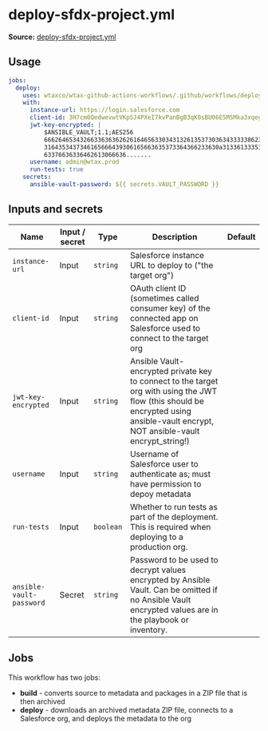# deploy-sfdx-project.yml

**Source:** [deploy-sfdx-project.yml](../.github/workflows/deploy-sfdx-project.yml)

## Usage

```yaml
jobs:
  deploy:
    uses: wtaxco/wtax-github-actions-workflows/.github/workflows/deploy-sfdx-project.yml@main
    with:
      instance-url: https://login.salesforce.com
      client-id: 3H7cm0QedwevwtVKpSJ4PXeI7kvPanBgB3qK0sBU06E5MSMka3xqeg9JETRkx8Z8PQxuZkUvlMJH10MQ8A9uw
      jwt-key-encrypted: |
          $ANSIBLE_VAULT;1.1;AES256
          66626465343266336363626261646563303431326135373036343333386238323761373165346138
          3164353437346165666439306165663635373364366233630a313361333534363735356665383262
          63376636336462613066636.......
      username: admin@wtax.prod
      run-tests: true
    secrets:
      ansible-vault-password: ${{ secrets.VAULT_PASSWORD }}
```

## Inputs and secrets

| Name                     | Input / secret | Type      | Description                                                                                                                                                                        | Default |
|--------------------------|----------------|-----------|------------------------------------------------------------------------------------------------------------------------------------------------------------------------------------|---------|
| `instance-url`           | Input          | `string`  | Salesforce instance URL to deploy to ("the target org")                                                                                                                            |         |
| `client-id`              | Input          | `string`  | OAuth client ID (sometimes called consumer key) of the connected app on Salesforce used to connect to the target org                                                               |         |
| `jwt-key-encrypted`      | Input          | `string`  | Ansible Vault-encrypted private key to connect to the target org with using the JWT flow (this should be encrypted using ansible-vault encrypt, NOT ansible-vault encrypt_string!) |         |
| `username`               | Input          | `string`  | Username of Salesforce user to authenticate as; must have permission to depoy metadata                                                                                             |         |
| `run-tests`              | Input          | `boolean` | Whether to run tests as part of the deployment. This is required when deploying to a production org.                                                                               |         |
| `ansible-vault-password` | Secret         | `string`  | Password to be used to decrypt values encrypted by Ansible Vault. Can be omitted if no Ansible Vault encrypted values are in the playbook or inventory.                            |         |

## Jobs

This workflow has two jobs:
- **build** - converts source to metadata and packages in a ZIP file that is then archived
- **deploy** - downloads an archived metadata ZIP file, connects to a Salesforce org, and deploys the metadata to the org

